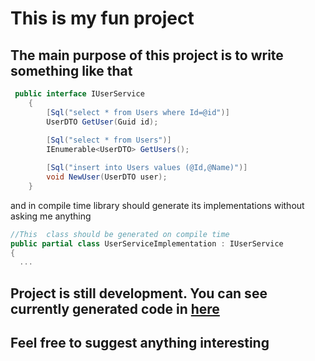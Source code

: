# This is my fun project
## The main purpose of this project is to write something like that

```cs
 public interface IUserService
    {
        [Sql("select * from Users where Id=@id")]
        UserDTO GetUser(Guid id);
        
        [Sql("select * from Users")]
        IEnumerable<UserDTO> GetUsers();

        [Sql("insert into Users values (@Id,@Name)")]
        void NewUser(UserDTO user);
    }
```

and in compile time library should generate its implementations without asking me anything
```cs
//This  class should be generated on compile time
public partial class UserServiceImplementation : IUserService
{
  ...
```

## Project is still development. You can see currently generated code in [here](https://github.com/raminrahimzada/DapperPlus/blob/main/DemoProject/Autogenerated.cs) <br/>
## Feel free to suggest anything interesting
